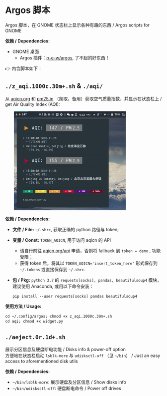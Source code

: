 # Argos 脚本

Argos 脚本，在 GNOME 状态栏上显示各种有趣的东西 / Argos scripts for GNOME

**依赖 / Dependencies:**

- GNOME 桌面
  - Argos 插件：[p-e-w/argos](https://github.com/p-e-w/argos), 了不起的好东西！

👉 内含脚本如下：

## `./z_aqi.1000c.30m+.sh` & `./aqi/`

从 [aqicn.org](https://aqicn.org) 和 [pm25.in](http://www.pm25.in/) （爬取，备用）获取空气质量指数，并显示在状态栏上 / get Air Quality Index (AQI):

&emsp;&emsp;<img src=".screenshots/aqi.png" width="360px"/>

**依赖 / Dependencies:**

- **文件 / File:** `~/.shrc`, 获取正确的 python 路径与 token;
- **变量 / Const:** `TOKEN_AQICN`, 用于访问 aqicn 的 API
  - 请自行前往 [aqicn.org/api](http://aqicn.org/api/) 申请，否则将 fallback 到 `token = demo` , 功能受限；
  - 获得 token 后，将其以 `TOKEN_AQICN='insert_token_here'` 形式保存到 `~/.tokens` 或直接保存到 `~/.shrc`.
- **包 / Pkg:** `python 3.7` 的 `requests[socks], pandas, beautifulsoup4` 模块，建议使用 Anaconda, 或用以下命令安装：

  ```
  pip install --user requests[socks] pandas beautifulsoup4
  ```

**使用方法 / Usage:**

```
cd ~/.config/argos; chmod +x z_aqi.1000c.30m+.sh
cd aqi; chmod +x widget.py
```

## `./aeject.0r.1d+.sh`

展示分区信息及硬盘断电功能 / Disks info & power-off option<br/>
方便地在状态栏启动 `lsblk-more` 与 `udisksctl-off` （见 `~/bin`） / Just an easy access to aforementioned disk utils

**依赖 / Dependencies:**

- `~/bin/lsblk-more`: 展示硬盘及分区信息 / Show disks info
- `~/bin/udisksctl-off`: 硬盘断电命令 / Power off drives

